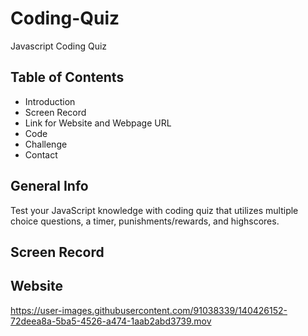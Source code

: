 # Coding-Quiz
Javascript Coding Quiz

## Table of Contents

* Introduction
* Screen Record
* Link for Website and Webpage URL
* Code
* Challenge
* Contact

## General Info
Test your JavaScript knowledge with coding quiz that utilizes multiple choice questions, a timer, punishments/rewards, and highscores.

## Screen Record

## Website

https://user-images.githubusercontent.com/91038339/140426152-72deea8a-5ba5-4526-a474-1aab2abd3739.mov

